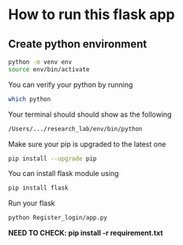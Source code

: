 # How to run this flask app

## Create python environment
```sh
python -m venv env
source env/bin/activate
```

You can verify your python by running
```sh
which python
```
Your terminal should should show as the following 
```sh
/Users/.../research_lab/env/bin/python
```

Make sure your pip is upgraded to the latest one
```sh
pip install --upgrade pip
```

You can install flask module using
```sh
pip install flask
```

Run your flask

```sh
python Register_login/app.py
```

**NEED TO CHECK: pip install -r requirement.txt**